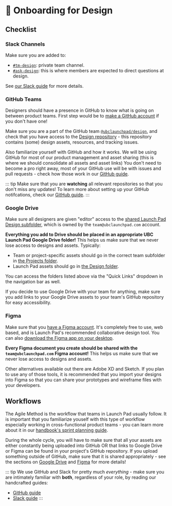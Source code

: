 # 🚀 Onboarding for Design

## Checklist

### Slack Channels

Make sure you are added to:

* [`#tm-design`](https://ubclaunchpad.slack.com/archives/CNV9XR2SU): private team channel.
* [`#ask-design`](https://ubclaunchpad.slack.com/archives/CK0H2GNQH): this is where members are expected to direct questions at design.

See [our Slack guide](/handbook/tools/slack.md) for more details.

### GitHub Teams

Designers should have a presence in GitHub to know what is going on between product teams. First step would be to [make a GitHub account](https://github.com/join) if you don't have one!

Make sure you are a part of the GitHub team [`@ubclaunchpad/design`](https://github.com/orgs/ubclaunchpad/teams/design), and check that you have access to the [Design repository](https://github.com/ubclaunchpad/design) - this repository contains (some) design assets, resources, and tracking issues.

Also familiarize yourself with GitHub and how it works. We will be using GitHub for most of our product management and asset sharing (this is where we should consolidate all assets and asset links) You don't need to become a pro right away, most of your GitHub use will be with issues and pull requests - check how those work in our [GitHub guide](../tools/github.md).

::: tip
Make sure that you are **watching** all relevant repositories so that you don't miss any updates! To learn more about setting up your GitHub notifcations, check our [GitHub guide](../tools/github.md#setting-up-notifications).
:::

### Google Drive

Make sure all designers are given "editor" access to the [shared Launch Pad Design subfolder](https://drive.google.com/drive/u/0/folders/1Zfe25r3D77hGdyMkj0tlxHNa-r7fAq1d), which is owned by the `team@ubclaunchpad.com` account.

**Everything you add to Drive should be placed in an appropriate UBC Launch Pad Google Drive folder!** This helps us make sure that we never lose access to designs and assets. Typically:

* Team or project-specific assets should go in the correct team subfolder in [the Projects folder](https://drive.google.com/drive/u/0/folders/18piFDBdAUuZAOf9xOgpf2_HBUuVNae0S).
* Launch Pad assets should go in [the Design folder](https://drive.google.com/drive/u/0/folders/1Zfe25r3D77hGdyMkj0tlxHNa-r7fAq1d).

You can access the folders listed above via the "Quick Links" dropdown in the navigation bar as well.

If you decide to use Google Drive with your team for anything, make sure you add links to your Google Drive assets to your team's GitHub repository for easy accessibility.

### Figma

Make sure that you [have a Figma account](https://www.figma.com/). It's completely free to use, web based, and is Launch Pad's recommended collaborative design tool. You can also [download the Figma app on your desktop](https://www.figma.com/downloads/).

**Every Figma document you create should be shared with the `team@ubclaunchpad.com` Figma account!** This helps us make sure that we never lose access to designs and assets.

Other alternatives available out there are Adobe XD and Sketch. If you plan to use any of those tools, it is recommended that you import your designs into Figma so that you can share your prototypes and wireframe files with your developers.

## Workflows

The Agile Method is the workflow that teams in Launch Pad usually follow. It is important that you familiarize youself with this type of workflow especially working in cross-functional product teams - you can learn more about it in our [handbook's sprint planning guide](../project-management/sprints.md).

During the whole cycle, you will have to make sure that all your assets are either constantly being uploaded into GitHub OR that links to Google Drive or Figma can be found in your project's GitHub repository. If you upload something outside of GitHub, make sure that it is shared appropriately - see the sections on [Google Drive](#google-drive) and [Figma](#figma) for more details!

::: tip
We use GitHub and Slack for pretty much *everything* - make sure you are intimately familiar with **both**, regardless of your role, by reading our handcrafted guides:

* [GitHub guide](https://docs.ubclaunchpad.com/handbook/tools/github)
* [Slack guide](https://docs.ubclaunchpad.com/handbook/tools/slack)
:::
